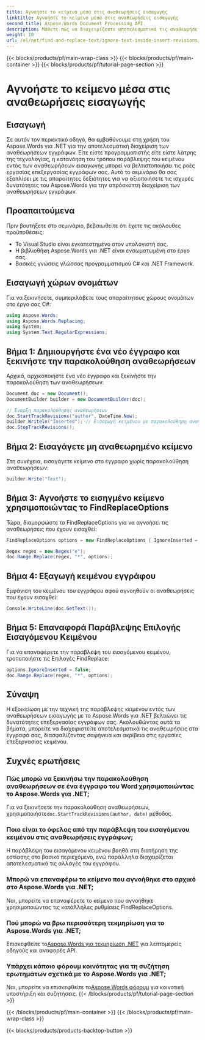 ```yaml
---
title: Αγνοήστε το κείμενο μέσα στις αναθεωρήσεις εισαγωγής
linktitle: Αγνοήστε το κείμενο μέσα στις αναθεωρήσεις εισαγωγής
second_title: Aspose.Words Document Processing API
description: Μάθετε πώς να διαχειρίζεστε αποτελεσματικά τις αναθεωρήσεις εγγράφων με το Aspose.Words για .NET. Ανακαλύψτε τεχνικές για να αγνοήσετε το κείμενο μέσα στην εισαγωγή αναθεωρήσεων για βελτιωμένη επεξεργασία.
weight: 10
url: /el/net/find-and-replace-text/ignore-text-inside-insert-revisions/
---
```


{{< blocks/products/pf/main-wrap-class >}}
{{< blocks/products/pf/main-container >}}
{{< blocks/products/pf/tutorial-page-section >}}

# Αγνοήστε το κείμενο μέσα στις αναθεωρήσεις εισαγωγής

## Εισαγωγή

Σε αυτόν τον περιεκτικό οδηγό, θα εμβαθύνουμε στη χρήση του Aspose.Words για .NET για την αποτελεσματική διαχείριση των αναθεωρήσεων εγγράφων. Είτε είστε προγραμματιστής είτε είστε λάτρης της τεχνολογίας, η κατανόηση του τρόπου παράβλεψης του κειμένου εντός των αναθεωρήσεων εισαγωγής μπορεί να βελτιστοποιήσει τις ροές εργασίας επεξεργασίας εγγράφων σας. Αυτό το σεμινάριο θα σας εξοπλίσει με τις απαραίτητες δεξιότητες για να αξιοποιήσετε τις ισχυρές δυνατότητες του Aspose.Words για την απρόσκοπτη διαχείριση των αναθεωρήσεων εγγράφων.

## Προαπαιτούμενα

Πριν βουτήξετε στο σεμινάριο, βεβαιωθείτε ότι έχετε τις ακόλουθες προϋποθέσεις:
- Το Visual Studio είναι εγκατεστημένο στον υπολογιστή σας.
- Η βιβλιοθήκη Aspose.Words για .NET είναι ενσωματωμένη στο έργο σας.
- Βασικές γνώσεις γλώσσας προγραμματισμού C# και .NET Framework.

## Εισαγωγή χώρων ονομάτων

Για να ξεκινήσετε, συμπεριλάβετε τους απαραίτητους χώρους ονομάτων στο έργο σας C#:
```csharp
using Aspose.Words;
using Aspose.Words.Replacing;
using System;
using System.Text.RegularExpressions;
```

## Βήμα 1: Δημιουργήστε ένα νέο έγγραφο και ξεκινήστε την παρακολούθηση αναθεωρήσεων

Αρχικά, αρχικοποιήστε ένα νέο έγγραφο και ξεκινήστε την παρακολούθηση των αναθεωρήσεων:
```csharp
Document doc = new Document();
DocumentBuilder builder = new DocumentBuilder(doc);

// Έναρξη παρακολούθησης αναθεωρήσεων
doc.StartTrackRevisions("author", DateTime.Now);
builder.Writeln("Inserted"); // Εισαγωγή κειμένου με παρακολούθηση αναθεωρήσεων
doc.StopTrackRevisions();
```

## Βήμα 2: Εισαγάγετε μη αναθεωρημένο κείμενο

Στη συνέχεια, εισαγάγετε κείμενο στο έγγραφο χωρίς παρακολούθηση αναθεωρήσεων:
```csharp
builder.Write("Text");
```

## Βήμα 3: Αγνοήστε το εισηγμένο κείμενο χρησιμοποιώντας το FindReplaceOptions

Τώρα, διαμορφώστε το FindReplaceOptions για να αγνοήσει τις αναθεωρήσεις που έχουν εισαχθεί:
```csharp
FindReplaceOptions options = new FindReplaceOptions { IgnoreInserted = true };

Regex regex = new Regex("e");
doc.Range.Replace(regex, "*", options);
```

## Βήμα 4: Εξαγωγή κειμένου εγγράφου

Εμφάνιση του κειμένου του εγγράφου αφού αγνοηθούν οι αναθεωρήσεις που έχουν εισαχθεί:
```csharp
Console.WriteLine(doc.GetText());
```

## Βήμα 5: Επαναφορά Παράβλεψης Επιλογής Εισαγόμενου Κειμένου

Για να επαναφέρετε την παράβλεψη του εισαγόμενου κειμένου, τροποποιήστε τις Επιλογές FindReplace:
```csharp
options.IgnoreInserted = false;
doc.Range.Replace(regex, "*", options);
```

## Σύναψη

Η εξοικείωση με την τεχνική της παράβλεψης κειμένου εντός των αναθεωρήσεων εισαγωγής με το Aspose.Words για .NET βελτιώνει τις δυνατότητες επεξεργασίας εγγράφων σας. Ακολουθώντας αυτά τα βήματα, μπορείτε να διαχειριστείτε αποτελεσματικά τις αναθεωρήσεις στα έγγραφά σας, διασφαλίζοντας σαφήνεια και ακρίβεια στις εργασίες επεξεργασίας κειμένου.

## Συχνές ερωτήσεις

### Πώς μπορώ να ξεκινήσω την παρακολούθηση αναθεωρήσεων σε ένα έγγραφο του Word χρησιμοποιώντας το Aspose.Words για .NET;
 Για να ξεκινήσετε την παρακολούθηση αναθεωρήσεων, χρησιμοποιήστε`doc.StartTrackRevisions(author, date)` μέθοδος.

### Ποιο είναι το όφελος από την παράβλεψη του εισαγόμενου κειμένου στις αναθεωρήσεις εγγράφων;
Η παράβλεψη του εισαγόμενου κειμένου βοηθά στη διατήρηση της εστίασης στο βασικό περιεχόμενο, ενώ παράλληλα διαχειρίζεται αποτελεσματικά τις αλλαγές του εγγράφου.

### Μπορώ να επαναφέρω το κείμενο που αγνοήθηκε στο αρχικό στο Aspose.Words για .NET;
Ναι, μπορείτε να επαναφέρετε το κείμενο που αγνοήθηκε χρησιμοποιώντας τις κατάλληλες ρυθμίσεις FindReplaceOptions.

### Πού μπορώ να βρω περισσότερη τεκμηρίωση για το Aspose.Words για .NET;
 Επισκεφθείτε το[Aspose.Words για τεκμηρίωση .NET](https://reference.aspose.com/words/net/) για λεπτομερείς οδηγούς και αναφορές API.

### Υπάρχει κάποιο φόρουμ κοινότητας για τη συζήτηση ερωτημάτων σχετικά με το Aspose.Words για .NET;
 Ναι, μπορείτε να επισκεφθείτε το[Aspose.Words φόρουμ](https://forum.aspose.com/c/words/8) για κοινοτική υποστήριξη και συζητήσεις.
{{< /blocks/products/pf/tutorial-page-section >}}

{{< /blocks/products/pf/main-container >}}
{{< /blocks/products/pf/main-wrap-class >}}

{{< blocks/products/products-backtop-button >}}
